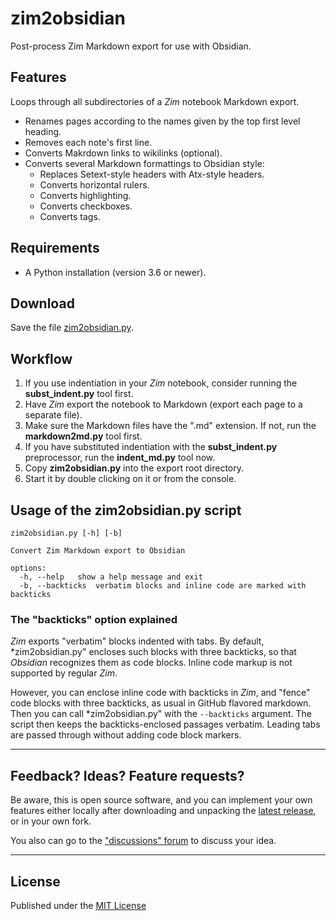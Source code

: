 # zim2obsidian

Post-process Zim Markdown export for use with Obsidian.

## Features

Loops through all subdirectories of a *Zim* notebook Markdown export.

- Renames pages according to the names given by the top first level heading.
- Removes each note's first line. 
- Converts Makrdown links to wikilinks (optional).
- Converts several Markdown formattings to Obsidian style:
    - Replaces Setext-style headers with Atx-style headers.
    - Converts horizontal rulers.
    - Converts highlighting.
    - Converts checkboxes.
    - Converts tags.

## Requirements

- A Python installation (version 3.6 or newer).

## Download

Save the file [zim2obsidian.py](https://raw.githubusercontent.com/peter88213/markdown2md/main/src/zim2obsidian.py).

## Workflow

1. If you use indentiation in your *Zim* notebook, consider running the **subst_indent.py** tool first. 
2. Have *Zim* export the notebook to Markdown (export each page to a separate file). 
3. Make sure the Markdown files have the ".md" extension. If not, run the **markdown2md.py** tool first.
4. If you have substituted indentiation with the **subst_indent.py** preprocessor, run the **indent_md.py** tool now.
5. Copy **zim2obsidian.py** into the export root directory. 
6. Start it by double clicking on it or from the console. 

## Usage of the zim2obsidian.py script

```
zim2obsidian.py [-h] [-b]

Convert Zim Markdown export to Obsidian

options:
  -h, --help   show a help message and exit
  -b, --backticks  verbatim blocks and inline code are marked with backticks

```

### The "backticks" option explained

*Zim* exports "verbatim" blocks indented with tabs.
By default, *zim2obsidian.py" encloses such blocks with three backticks, 
so that *Obsidian* recognizes them as code blocks.
Inline code markup is not supported by regular *Zim*.

However, you can enclose inline code with backticks in *Zim*, and
"fence" code blocks with three backticks, as usual in GitHub flavored markdown. 
Then you can call *zim2obsidian.py" with the `--backticks` argument. 
The script then keeps the backticks-enclosed passages verbatim. 
Leading tabs are passed through without adding code block markers.
 
---

## Feedback? Ideas? Feature requests?

Be aware, this is open source software, and you can implement your own features either locally
after downloading and unpacking the [latest release](https://github.com/peter88213/zim2obsidian/releases/latest), 
or in your own fork.

You also can go to the ["discussions" forum](https://github.com/peter88213/zim2obsidian/discussions) 
to discuss your idea.


------------

## License

Published under the [MIT License](https://opensource.org/licenses/mit-license.php)
